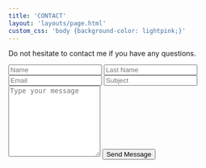 ```yaml
---
title: 'CONTACT'
layout: 'layouts/page.html'
custom_css: 'body {background-color: lightpink;}'
---
```


Do not hesitate to contact me if you have any questions.

<form method="post">
    <input type="text" placeholder="Name">
    <input type="text" placeholder="Last Name">
    <input type="text" placeholder="Email">
    <input type="text" placeholder="Subject">
    <textarea rows="9" placeholder="Type your message"></textarea>
    <input type="submit" value="Send Message">
</form>
